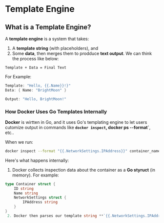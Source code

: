 # Template Engine

## What is a Template Engine?
A **template engine** is a system that takes:
 1. A **template string** (with placeholders), and
 2. Some **data**,
then merges them to prodduce **text output**. We can think the process like below:
```text
Template + Data = Final Text
```
For Example:
```go
Template: "Hello, {{.Name}}!}"
Data: { Name: "BrightMoon" }

Output: "Hello, BrightMoon!"
```

### How Docker Uses Go Templates Internally
**Docker** is wirtten in Go, and it uses Go's templating engine to let users cutomize output in commands like **`docker inspect`, docker ps --format`**, etc..

When we run:
```bash
docker inspect --format "{{.NetworkSettings.IPAddress}}" container_name
```
Here's what happens internally:
 1. Docker collects inspection data about the container as a **Go styruct** (in memory).
For example:
```go
type Container struct {
	ID string
	Name string
	NetworkSettings struct {
		IPAddress string
	}
}
 2. Docker then parses our template string **`{{.NetworkSettings.IPAddress}}``** using Go's **`text/template`** parser
